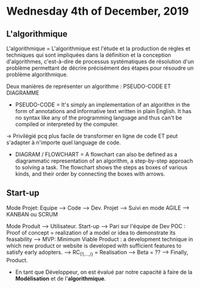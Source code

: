 # Wednesday 4th of December, 2019

## L'algorithmique

L'algorithmique = L'algorithmique est l'étude et la production de règles et techniques qui sont impliquées dans la définition et la conception d'algorithmes, c'est-à-dire de processus systématiques de résolution d'un problème permettant de décrire précisément des étapes pour résoudre un problème algorithmique.

Deux manières de représenter un algorithme : PSEUDO-CODE ET DIAGRAMME

* PSEUDO-CODE = It's simply an implementation of an algorithm in the form of annotations and informative text written in plain English. It has no syntax like any of the programming language and thus can't be compiled or interpreted by the computer.

 -> Privilégié pcq plus facile de transformer en ligne de code ET peut s'adapter à n'importe quel language de code.

* DIAGRAM / FLOWCHART = A flowchart can also be defined as a diagrammatic representation of an algorithm, a step-by-step approach to solving a task. The flowchart shows the steps as boxes of various kinds, and their order by connecting the boxes with arrows.


## Start-up

Mode Projet: Equipe --> Code --> Dev.
     	     Projet --> Suivi en mode AGILE --> KANBAN ou SCRUM

Mode Produit --> Utilisateur. Start-up --> Pari sur l'équipe de Dev
     	     POC : Proof of concept = realization of a model or idea to demonstrate its feasability
	  --> MVP: Minimum Viable Product :  a development technique in which   new product or website is developed with sufficient features to satisfy early adopters. 
     	  --> RC<sub>{1,...,i}</sub> = Realisation
   	  --> Beta = ??
	  --> Finally, Product.

* En tant que Développeur, on est évalué par notre capacité à faire de la **Modélisation** et de l'**algorithmique**.
